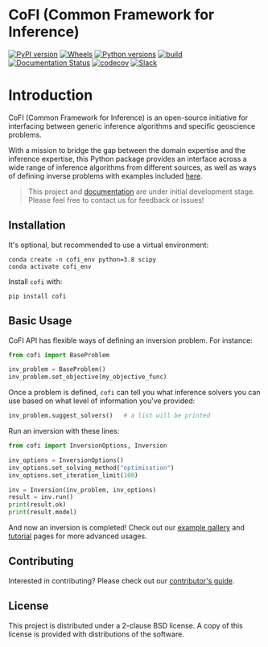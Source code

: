 # CoFI (Common Framework for Inference)

[![PyPI version](https://img.shields.io/pypi/v/cofi)](https://pypi.org/project/cofi/)
[![Wheels](https://img.shields.io/pypi/wheel/cofi)](https://pypi.org/project/cofi/)
[![Python versions](https://img.shields.io/pypi/pyversions/cofi)](https://pypi.org/project/cofi/)
[![build](https://github.com/inlab-geo/cofi/actions/workflows/build_wheels.yml/badge.svg?branch=main)](https://github.com/inlab-geo/cofi/actions/workflows/build_wheels.yml)
[![Documentation Status](https://readthedocs.org/projects/cofi/badge/?version=latest)](https://cofi.readthedocs.io/en/latest/?badge=latest)
[![codecov](https://codecov.io/gh/inlab-geo/cofi/branch/main/graph/badge.svg?token=T8R9VKM4D7)](https://codecov.io/gh/inlab-geo/cofi)
[![Slack](https://img.shields.io/badge/Slack-inlab-4A154B?logo=slack)](https://inlab-geo.slack.com)


# Introduction

CoFI (Common Framework for Inference) is an open-source initiative for interfacing between generic inference algorithms and specific geoscience problems.

With a mission to bridge the gap between the domain expertise and the inference expertise, this Python package provides an interface across a wide range of inference algorithms from different sources, as well as ways of defining inverse problems with examples included [here](https://github.com/inlab-geo/cofi-examples).

> This project and [documentation](https://cofi.readthedocs.io/en/latest/) are under initial development stage. Please feel free to contact us for feedback or issues!

## Installation

It's optional, but recommended to use a virtual environment:

```console
conda create -n cofi_env python=3.8 scipy
conda activate cofi_env
```

Install `cofi` with:

```console
pip install cofi
```

## Basic Usage

CoFI API has flexible ways of defining an inversion problem. For instance:

```python
from cofi import BaseProblem

inv_problem = BaseProblem()
inv_problem.set_objective(my_objective_func)
```

Once a problem is defined, `cofi` can tell you what inference solvers you can use based on what level of
information you've provided:

```python
inv_problem.suggest_solvers()   # a list will be printed
```

Run an inversion with these lines:

```python
from cofi import InversionOptions, Inversion

inv_options = InversionOptions()
inv_options.set_solving_method("optimisation")
inv_options.set_iteration_limit(100)

inv = Inversion(inv_problem, inv_options)
result = inv.run()
print(result.ok)
print(result.model)
```

And now an inversion is completed! Check out our [example gallery](https://cofi.readthedocs.io/en/latest/cofi-examples/generated/index.html)
and [tutorial](https://cofi.readthedocs.io/en/latest/tutorial.html) pages for more advanced usages.

## Contributing

Interested in contributing? Please check out our [contributor's guide](https://cofi.readthedocs.io/en/latest/contribute.html).


## License

This project is distributed under a 2-clause BSD license. A copy of this license is 
provided with distributions of the software.
